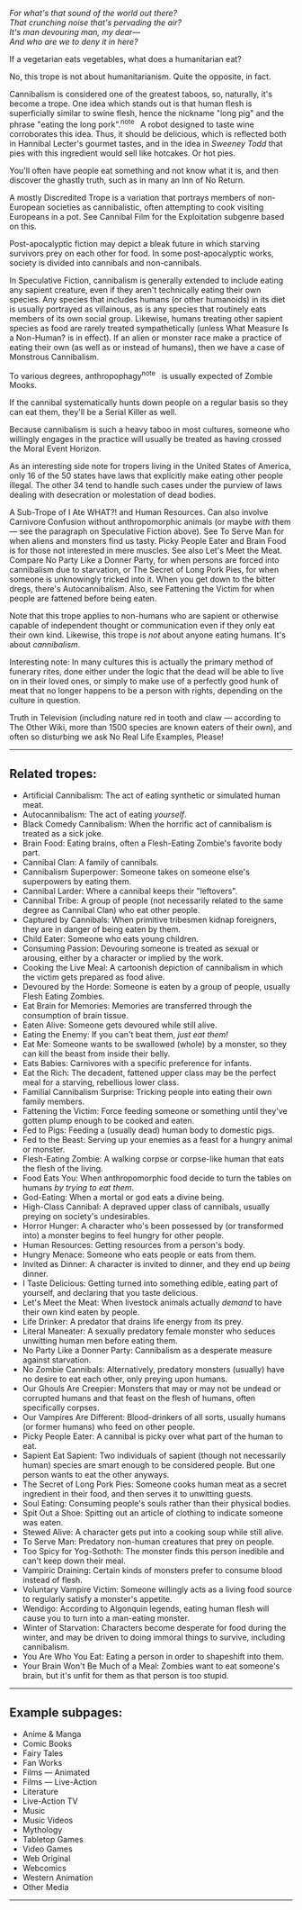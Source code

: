 _For what's that sound of the world out there?  
That crunching noise that's pervading the air?  
It's man devouring man, my dear—  
And who are we to deny it in here?_

If a vegetarian eats vegetables, what does a humanitarian eat?

No, this trope is not about humanitarianism. Quite the opposite, in fact.

Cannibalism is considered one of the greatest taboos, so, naturally, it's become a trope. One idea which stands out is that human flesh is superficially similar to swine flesh, hence the nickname "long pig" and the phrase "eating the long pork".<sup>note&nbsp;</sup>  A robot designed to taste wine corroborates this idea. Thus, it should be delicious, which is reflected both in Hannibal Lecter's gourmet tastes, and in the idea in _Sweeney Todd_ that pies with this ingredient would sell like hotcakes. Or hot pies.

You'll often have people eat something and not know what it is, and then discover the ghastly truth, such as in many an Inn of No Return.

A mostly Discredited Trope is a variation that portrays members of non-European societies as cannibalistic, often attempting to cook visiting Europeans in a pot. See Cannibal Film for the Exploitation subgenre based on this.

Post-apocalyptic fiction may depict a bleak future in which starving survivors prey on each other for food. In some post-apocalyptic works, society is divided into cannibals and non-cannibals.

In Speculative Fiction, cannibalism is generally extended to include eating any sapient creature, even if they aren't technically eating their own species. Any species that includes humans (or other humanoids) in its diet is usually portrayed as villainous, as is any species that routinely eats members of its own social group. Likewise, humans treating other sapient species as food are rarely treated sympathetically (unless What Measure Is a Non-Human? is in effect). If an alien or monster race make a practice of eating their own (as well as or instead of humans), then we have a case of Monstrous Cannibalism.

To various degrees, anthropophagy<sup>note&nbsp;</sup>  is usually expected of Zombie Mooks.

If the cannibal systematically hunts down people on a regular basis so they can eat them, they'll be a Serial Killer as well.

Because cannibalism is such a heavy taboo in most cultures, someone who willingly engages in the practice will usually be treated as having crossed the Moral Event Horizon.

As an interesting side note for tropers living in the United States of America, only 16 of the 50 states have laws that explicitly make eating other people illegal. The other 34 tend to handle such cases under the purview of laws dealing with desecration or molestation of dead bodies.

A Sub-Trope of I Ate WHAT?! and Human Resources. Can also involve Carnivore Confusion without anthropomorphic animals (or maybe _with_ them — see the paragraph on Speculative Fiction above). See To Serve Man for when aliens and monsters find us tasty. Picky People Eater and Brain Food is for those not interested in mere muscles. See also Let's Meet the Meat. Compare No Party Like a Donner Party, for when persons are forced into cannibalism due to starvation, or The Secret of Long Pork Pies, for when someone is unknowingly tricked into it. When you get down to the bitter dregs, there's Autocannibalism. Also, see Fattening the Victim for when people are fattened before being eaten.

Note that this trope applies to non-humans who are sapient or otherwise capable of independent thought or communication even if they only eat their own kind. Likewise, this trope is _not_ about anyone eating humans. It's about _cannibalism_.

Interesting note: In many cultures this is actually the primary method of funerary rites, done either under the logic that the dead will be able to live on in their loved ones, or simply to make use of a perfectly good hunk of meat that no longer happens to be a person with rights, depending on the culture in question.

Truth in Television (including nature red in tooth and claw — according to The Other Wiki, more than 1500 species are known eaters of their own), and often so disturbing we ask No Real Life Examples, Please!

___

## Related tropes:

-   Artificial Cannibalism: The act of eating synthetic or simulated human meat.
-   Autocannibalism: The act of eating _yourself_.
-   Black Comedy Cannibalism: When the horrific act of cannibalism is treated as a sick joke.
-   Brain Food: Eating brains, often a Flesh-Eating Zombie's favorite body part.
-   Cannibal Clan: A family of cannibals.
-   Cannibalism Superpower: Someone takes on someone else's superpowers by eating them.
-   Cannibal Larder: Where a cannibal keeps their "leftovers".
-   Cannibal Tribe: A group of people (not necessarily related to the same degree as Cannibal Clan) who eat other people.
-   Captured by Cannibals: When primitive tribesmen kidnap foreigners, they are in danger of being eaten by them.
-   Child Eater: Someone who eats young children.
-   Consuming Passion: Devouring someone is treated as sexual or arousing, either by a character or implied by the work.
-   Cooking the Live Meal: A cartoonish depiction of cannibalism in which the victim gets prepared as food alive.
-   Devoured by the Horde: Someone is eaten by a group of people, usually Flesh Eating Zombies.
-   Eat Brain for Memories: Memories are transferred through the consumption of brain tissue.
-   Eaten Alive: Someone gets devoured while still alive.
-   Eating the Enemy: If you can't beat them, _just eat them!_
-   Eat Me: Someone wants to be swallowed (whole) by a monster, so they can kill the beast from inside their belly.
-   Eats Babies: Carnivores with a specific preference for infants.
-   Eat the Rich: The decadent, fattened upper class may be the perfect meal for a starving, rebellious lower class.
-   Familial Cannibalism Surprise: Tricking people into eating their own family members.
-   Fattening the Victim: Force feeding someone or something until they've gotten plump enough to be cooked and eaten.
-   Fed to Pigs: Feeding a (usually dead) human body to domestic pigs.
-   Fed to the Beast: Serving up your enemies as a feast for a hungry animal or monster.
-   Flesh-Eating Zombie: A walking corpse or corpse-like human that eats the flesh of the living.
-   Food Eats You: When anthropomorphic food decide to turn the tables on humans _by trying to eat them_.
-   God-Eating: When a mortal or god eats a divine being.
-   High-Class Cannibal: A depraved upper class of cannibals, usually preying on society's undesirables.
-   Horror Hunger: A character who's been possessed by (or transformed into) a monster begins to feel hungry for other people.
-   Human Resources: Getting resources from a person's body.
-   Hungry Menace: Someone who eats people or eats from them.
-   Invited as Dinner: A character is invited to dinner, and they end up _being_ dinner.
-   I Taste Delicious: Getting turned into something edible, eating part of yourself, and declaring that you taste delicious.
-   Let's Meet the Meat: When livestock animals actually _demand_ to have their own kind eaten by people.
-   Life Drinker: A predator that drains life energy from its prey.
-   Literal Maneater: A sexually predatory female monster who seduces unwitting human men before eating them.
-   No Party Like a Donner Party: Cannibalism as a desperate measure against starvation.
-   No Zombie Cannibals: Alternatively, predatory monsters (usually) have no desire to eat each other, only preying upon humans.
-   Our Ghouls Are Creepier: Monsters that may or may not be undead or corrupted humans and that feast on the flesh of humans, often specifically corpses.
-   Our Vampires Are Different: Blood-drinkers of all sorts, usually humans (or former humans) who feed on other people.
-   Picky People Eater: A cannibal is picky over what part of the human to eat.
-   Sapient Eat Sapient: Two individuals of sapient (though not necessarily human) species are smart enough to be considered people. But one person wants to eat the other anyways.
-   The Secret of Long Pork Pies: Someone cooks human meat as a secret ingredient in their food, and then serves it to unwitting guests.
-   Soul Eating: Consuming people's souls rather than their physical bodies.
-   Spit Out a Shoe: Spitting out an article of clothing to indicate someone was eaten.
-   Stewed Alive: A character gets put into a cooking soup while still alive.
-   To Serve Man: Predatory non-human creatures that prey on people.
-   Too Spicy for Yog-Sothoth: The monster finds this person inedible and can't keep down their meal.
-   Vampiric Draining: Certain kinds of monsters prefer to consume blood instead of flesh.
-   Voluntary Vampire Victim: Someone willingly acts as a living food source to regularly satisfy a monster's appetite.
-   Wendigo: According to Algonquin legends, eating human flesh will cause you to turn into a man-eating monster.
-   Winter of Starvation: Characters become desperate for food during the winter, and may be driven to doing immoral things to survive, including cannibalism.
-   You Are Who You Eat: Eating a person in order to shapeshift into them.
-   Your Brain Won't Be Much of a Meal: Zombies want to eat someone's brain, but it's unfit for them as that person is too stupid.

___

## Example subpages:

-   Anime & Manga
-   Comic Books
-   Fairy Tales
-   Fan Works
-   Films — Animated
-   Films — Live-Action
-   Literature
-   Live-Action TV
-   Music
-   Music Videos
-   Mythology
-   Tabletop Games
-   Video Games
-   Web Original
-   Webcomics
-   Western Animation
-   Other Media

___